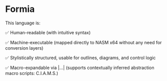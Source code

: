 # Formia

This language is:

✅ Human-readable (with intuitive syntax)

✅ Machine-executable (mapped directly to NASM x64 without any need for conversion layers)

✅ Stylistically structured, usable for outlines, diagrams, and control logic

✅ Macro-expandable via |...| (supports contextually inferred abstraction macro scripts: C.I.A.M.S.)

